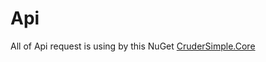 # Api

All of Api request is using by this NuGet [CruderSimple.Core](https://github.com/thiagomaia971/CruderSimple)